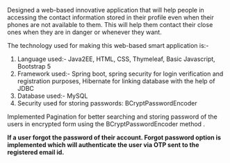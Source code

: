 Designed a web-based innovative application that will help people in accessing the contact information stored in their profile even when their phones are not available to them. This will help them contact their close ones when they are in danger or whenever they want.

The technology used for making this web-based smart application is:- 

1. Language used:- Java2EE, HTML, CSS, Thymeleaf, Basic Javascript, Bootstrap 5
2. Framework used:- Spring boot, spring security for login verification and registration purposes, Hibernate for linking database with the help of JDBC
3. Database used:- MySQL
4. Security used for storing passwords: BCryptPasswordEncoder

Implemented Pagination for better searching and storing password of the users in encrypted form using the BCryptPasswordEncoder method .

**If a user forgot the password of their account. Forgot password option is implemented which will authenticate the user via OTP sent to the registered email id.**
